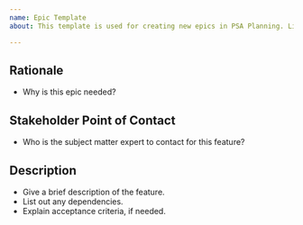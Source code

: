 ```yaml
---
name: Epic Template
about: This template is used for creating new epics in PSA Planning. Link all tasks as sub issues on epics.

---
```


## Rationale ##
- Why is this epic needed?

## Stakeholder Point of Contact ##
- Who is the subject matter expert to contact for this feature?

## Description ##
- Give a brief description of the feature.
- List out any dependencies.
- Explain acceptance criteria, if needed.
